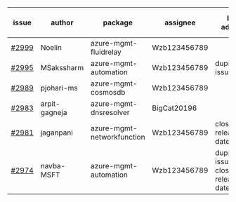 | issue | author | package | assignee | bot advice | created date of issue | target release date | date from target |
| ------ | ------ | ------ | ------ | ------ | ------ | ------ | :-----: |
| [#2999](https://github.com/Azure/sdk-release-request/issues/2999) | Noelin | azure-mgmt-fluidrelay | Wzb123456789 |  | 07-14 | 08-01 |  |
| [#2995](https://github.com/Azure/sdk-release-request/issues/2995) | MSakssharm | azure-mgmt-automation | Wzb123456789 | duplicated issue  <br> | 07-12 | 07-26 |  |
| [#2989](https://github.com/Azure/sdk-release-request/issues/2989) | pjohari-ms | azure-mgmt-cosmosdb | Wzb123456789 |  | 07-12 | 07-25 |  |
| [#2983](https://github.com/Azure/sdk-release-request/issues/2983) | arpit-gagneja | azure-mgmt-dnsresolver | BigCat20196 |  | 07-05 | 09-30 |  |
| [#2981](https://github.com/Azure/sdk-release-request/issues/2981) | jaganpani | azure-mgmt-networkfunction | Wzb123456789 | close to release date.  | 07-05 | 07-19 | 0 |
| [#2974](https://github.com/Azure/sdk-release-request/issues/2974) | navba-MSFT | azure-mgmt-automation | Wzb123456789 | duplicated issue  <br> close to release date.  | 07-05 | 07-19 | 0 |
